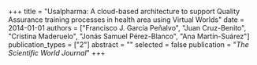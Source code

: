 +++
title = "Usalpharma: A cloud-based architecture to support Quality Assurance training processes in health area using Virtual Worlds"
date = 2014-01-01
authors = ["Francisco J. García Peñalvo", "Juan Cruz-Benito", "Cristina Maderuelo", "Jonás Samuel Pérez-Blanco", "Ana Martín-Suárez"]
publication_types = ["2"]
abstract = ""
selected = false
publication = "*The Scientific World Journal*"
+++
